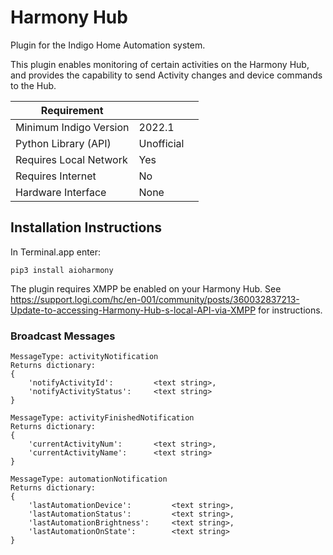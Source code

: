 # Harmony Hub

Plugin for the Indigo Home Automation system.

This plugin enables monitoring of certain activities on the Harmony Hub, and provides the capability to send Activity changes and device commands to the Hub.

| Requirement            |                     |   |
|------------------------|---------------------|---|
| Minimum Indigo Version | 2022.1              |   |
| Python Library (API)   | Unofficial          |   |
| Requires Local Network | Yes                 |   |
| Requires Internet      | No                  |   |
| Hardware Interface     | None                |   |


## Installation Instructions

In Terminal.app enter:

`pip3 install aioharmony`

The plugin requires XMPP be enabled on your Harmony Hub.  See https://support.logi.com/hc/en-001/community/posts/360032837213-Update-to-accessing-Harmony-Hub-s-local-API-via-XMPP for instructions.



### Broadcast Messages

    MessageType: activityNotification 
    Returns dictionary:
    {
    	'notifyActivityId':			<text string>,
		'notifyActivityStatus':		<text string>
	}

    MessageType: activityFinishedNotification
    Returns dictionary:
    {
    	'currentActivityNum':  		<text string>,
		'currentActivityName': 		<text string>
	}

    MessageType: automationNotification
    Returns dictionary:
    {
    	'lastAutomationDevice':  		<text string>,
		'lastAutomationStatus': 		<text string>,
		'lastAutomationBrightness': 	<text string>,
		'lastAutomationOnState': 		<text string>
	}

